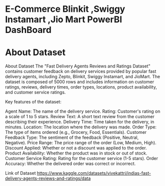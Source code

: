 # E-Commerce Blinkit ,Swiggy Instamart ,Jio Mart PowerBI DashBoard


# About Dataset

About Dataset
The "Fast Delivery Agents Reviews and Ratings Dataset" contains customer feedback on delivery services provided by popular fast delivery agents, including Zepto, Blinkit, Swiggy Instamart, and JioMart. The dataset is composed of 5000 rows and includes information on customer ratings, reviews, delivery times, order types, locations, product availability, and customer service ratings.

Key features of the dataset:

Agent Name: The name of the delivery service.
Rating: Customer's rating on a scale of 1 to 5 stars.
Review Text: A short text review from the customer describing their experience.
Delivery Time: Time taken for the delivery, in minutes.
Location: The location where the delivery was made.
Order Type: The type of items ordered (e.g., Grocery, Food, Essentials).
Customer Feedback Type: The sentiment of the feedback (Positive, Neutral, Negative).
Price Range: The price range of the order (Low, Medium, High).
Discount Applied: Whether or not a discount was applied to the order.
Product Availability: Whether the product was in stock or out of stock.
Customer Service Rating: Rating for the customer service (1-5 stars).
Order Accuracy: Whether the delivered order was correct or incorrect.

Link of Dataset
https://www.kaggle.com/datasets/vivekattri/indias-fast-delivery-agents-reviews-and-ratings/data
